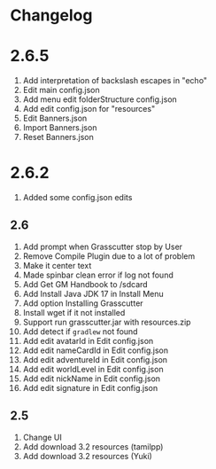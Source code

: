 # Changelog

# 2.6.5

1. Add interpretation of backslash escapes in "echo"
2. Edit main config.json
3. Add menu edit folderStructure config.json
4. Add edit config.json for "resources"
5. Edit Banners.json
6. Import Banners.json
7. Reset Banners.json

# 2.6.2

1. Added some config.json edits

## 2.6

1. Add prompt when Grasscutter stop by User
2. Remove Compile Plugin due to a lot of problem
3. Make it center text
4. Made spinbar clean error if log not found
5. Add Get GM Handbook to /sdcard
6. Add Install Java JDK 17 in Install Menu
7. Add option Installing Grasscutter
8. Install wget if it not installed
9. Support run grasscutter.jar with resources.zip
10. Add detect if `gradlew` not found
11. Add edit avatarId in Edit config.json
12. Add edit nameCardId in Edit config.json
13. Add edit adventureId in Edit config.json
14. Add edit worldLevel in Edit config.json
15. Add edit nickName in Edit config.json
16. Add edit signature in Edit config.json

## 2.5

1. Change UI
2. Add download 3.2 resources (tamilpp)
3. Add download 3.2 resources (Yuki)
